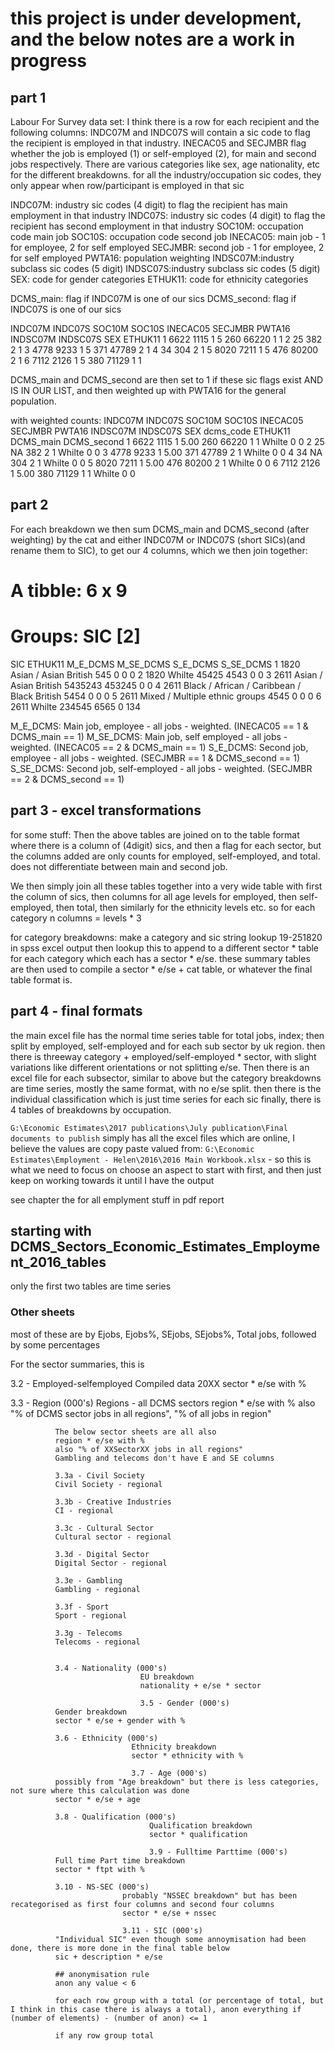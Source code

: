 # this project is under development, and the below notes are a work in progress

## part 1
Labour For Survey data set:
  I think there is a row for each recipient and the following columns:
  INDC07M and INDC07S will contain a sic code to flag the recipient is employed in that industry.
INECAC05 and SECJMBR flag whether the job is employed (1) or self-employed (2), for main and second jobs respectively.
There are various categories like sex, age nationality, etc for the different breakdowns.
for all the industry/occupation sic codes, they only appear when row/participant is employed in that sic

INDC07M: industry sic codes (4 digit) to flag the recipient has main employment in that industry
INDC07S: industry sic codes (4 digit) to flag the recipient has second employment in that industry
SOC10M: occupation code main job
SOC10S: occupation code second job
INECAC05: main job - 1 for employee, 2 for self employed
SECJMBR: second job - 1 for employee, 2 for self employed
PWTA16: population weighting
INDSC07M:industry subclass sic codes (5 digit)
INDSC07S:industry subclass sic codes (5 digit)
SEX: code for gender categories
ETHUK11: code for ethnicity categories

DCMS_main: flag if INDC07M is one of our sics
DCMS_second: flag if INDC07S is one of our sics


INDC07M   INDC07S   SOC10M    SOC10S    INECAC05  SECJMBR   PWTA16 INDSC07M  INDSC07S  SEX       ETHUK11
1 6622      <NA>      1115      <NA>      1         5            260 66220     <NA>      1         1
2 <NA>      <NA>      <NA>      <NA>      25        <NA>         382 <NA>      <NA>      2         1
3 4778      <NA>      9233      <NA>      1         5            371 47789     <NA>      2         1
4 <NA>      <NA>      <NA>      <NA>      34        <NA>         304 <NA>      <NA>      2         1
5 8020      <NA>      7211      <NA>      1         5            476 80200     <NA>      2         1
6 7112      <NA>      2126      <NA>      1         5            380 71129     <NA>      1         1

DCMS_main and DCMS_second are then set to 1 if these sic flags exist AND IS IN OUR LIST, and then weighted up with PWTA16 for the general population.

with weighted counts:
  INDC07M   INDC07S   SOC10M SOC10S INECAC05 SECJMBR PWTA16 INDSC07M INDSC07S SEX   dcms_code ETHUK11 DCMS_main DCMS_second
1 6622      <NA>      1115   <NA>   1           5.00    260 66220    <NA>     1             1 Whilte          0           0
2 <NA>      <NA>      <NA>   <NA>   25         NA       382 <NA>     <NA>     2             1 Whilte          0           0
3 4778      <NA>      9233   <NA>   1           5.00    371 47789    <NA>     2             1 Whilte          0           0
4 <NA>      <NA>      <NA>   <NA>   34         NA       304 <NA>     <NA>     2             1 Whilte          0           0
5 8020      <NA>      7211   <NA>   1           5.00    476 80200    <NA>     2             1 Whilte          0           0
6 7112      <NA>      2126   <NA>   1           5.00    380 71129    <NA>     1             1 Whilte          0           0

## part 2
For each breakdown we then sum DCMS_main and DCMS_second (after weighting) by the cat and either INDC07M or INDC07S (short SICs)(and rename them to SIC), to get our 4 columns, which we then join together:
  # A tibble: 6 x 9
  # Groups:   SIC [2]
  SIC       ETHUK11                                     M_E_DCMS M_SE_DCMS S_E_DCMS S_SE_DCMS
1 1820      Asian / Asian British                           545         0        0         0
2 1820      Whilte                                          45425      4543      0         0
3 2611      Asian / Asian British                           5435243   453245     0         0
4 2611      Black / African / Caribbean / Black British      5454         0      0         0
5 2611      Mixed / Multiple ethnic groups                   4545         0      0         0
6 2611      Whilte                                         234545       6565     0       134

M_E_DCMS: Main job, employee - all jobs - weighted. (INECAC05 == 1 & DCMS_main == 1)
M_SE_DCMS: Main job, self employed - all jobs - weighted. (INECAC05 == 2 & DCMS_main == 1)
S_E_DCMS: Second job, employee - all jobs - weighted. (SECJMBR == 1 & DCMS_second == 1)
S_SE_DCMS: Second job, self-employed - all jobs - weighted. (SECJMBR == 2 & DCMS_second == 1)


## part 3 - excel transformations
for some stuff:
  Then the above tables are joined on to the table format where there is a column of (4digit) sics, and then a flag for each sector, but the columns added are only counts for employed, self-employed, and total. does not differentiate between main and second job.

We then simply join all these tables together into a very wide table with first the column of sics, then columns for all age levels for employed, then self-employed, then total, then similarly for the ethnicity levels etc. so for each category n columns = levels * 3

for category breakdowns:
  make a category and sic string lookup 19-251820 in spss excel output then lookup this to append to a different sector \* table for each category which each has a sector \* e/se. these summary tables are then used to compile a sector \* e/se + cat table, or whatever the final table format is.


## part 4 - final formats
the main excel file has the normal time series table for total jobs, index; then split by employed, self-employed and for each sub sector by uk region. then there is threeway category + employed/self-employed * sector, with slight variations like different orientations or not splitting e/se.
Then there is an excel file for each subsector, similar to above but the category breakdowns are time series, mostly the same format, with no e/se split.
then there is the individual classification which is just time series for each sic
finally,  there is 4 tables of breakdowns by occupation.

`G:\Economic Estimates\2017 publications\July publication\Final documents to publish`
simply has all the excel files which are online, I believe the values are copy paste valued from:
  `G:\Economic Estimates\Employment - Helen\2016\2016 Main Workbook.xlsx` - so this is what we need to focus on
choose an aspect to start with first, and then just keep on working towards it until I have the output


see chapter the for all emplyment stuff in pdf report

## starting with DCMS_Sectors_Economic_Estimates_Employment_2016_tables
only the first two tables are time series

### Other sheets
most of these are by Ejobs, Ejobs%, SEjobs, SEjobs%, Total jobs, followed by some percentages

For the sector summaries, this is

3.2 - Employed-selfemployed
Compiled data 20XX
sector * e/se with %

3.3 - Region (000's)
              Regions - all DCMS sectors
              region * e/se with %
              also "% of DCMS sector jobs in all regions",	"% of all jobs in region"


              The below sector sheets are all also
              region * e/se with %
              also "% of XXSectorXX jobs in all regions"
              Gambling and telecoms don't have E and SE columns

              3.3a - Civil Society
              Civil Society - regional

              3.3b - Creative Industries
              CI - regional

              3.3c - Cultural Sector
              Cultural sector - regional

              3.3d - Digital Sector
              Digital Sector - regional

              3.3e - Gambling
              Gambling - regional

              3.3f - Sport
              Sport - regional

              3.3g - Telecoms
              Telecoms - regional


              3.4 - Nationality (000's)
                                 EU breakdown
                                 nationality + e/se * sector

                                 3.5 - Gender (000's)
              Gender breakdown
              sector * e/se + gender with %

              3.6 - Ethnicity (000's)
                               Ethnicity breakdown
                               sector * ethnicity with %

                               3.7 - Age (000's)
              possibly from "Age breakdown" but there is less categories, not sure where this calculation was done
              sector * e/se + age

              3.8 - Qualification (000's)
                                   Qualification breakdown
                                   sector * qualification

                                   3.9 - Fulltime Parttime (000's)
              Full time Part time breakdown
              sector * ftpt with %

              3.10 - NS-SEC (000's)
                             probably "NSSEC breakdown" but has been recategorised as first four columns and second four columns
                             sector * e/se + nssec

                             3.11 - SIC (000's)
              "Individual SIC" even though some annoymisation had been done, there is more done in the final table below
              sic + description * e/se

              ## anonymisation rule
              anon any value < 6

              for each row group with a total (or percentage of total, but I think in this case there is always a total), anon everything if (number of elements) - (number of anon) <= 1

              if any row group total
